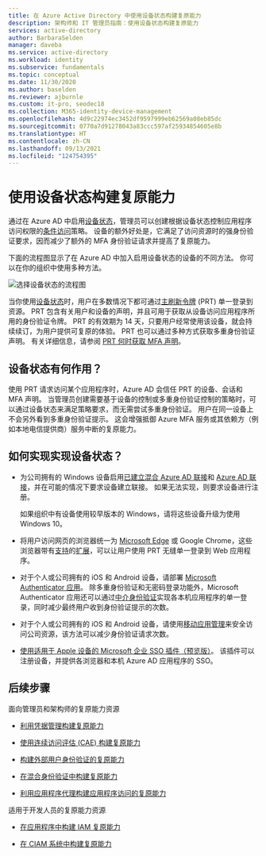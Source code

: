 ```yaml
---
title: 在 Azure Active Directory 中使用设备状态构建复原能力
description: 架构师和 IT 管理员指南：使用设备状态构建复原能力
services: active-directory
author: BarbaraSelden
manager: daveba
ms.service: active-directory
ms.workload: identity
ms.subservice: fundamentals
ms.topic: conceptual
ms.date: 11/30/2020
ms.author: baselden
ms.reviewer: ajburnle
ms.custom: it-pro, seodec18
ms.collection: M365-identity-device-management
ms.openlocfilehash: 4d9c22974ec3452df9597999eb62569a08eb85dc
ms.sourcegitcommit: 0770a7d91278043a83ccc597af25934854605e8b
ms.translationtype: HT
ms.contentlocale: zh-CN
ms.lasthandoff: 09/13/2021
ms.locfileid: "124754395"
---
```

# <a name="build-resilience-with-device-states"></a>使用设备状态构建复原能力

通过在 Azure AD 中启用[设备状态](../devices/overview.md)，管理员可以创建根据设备状态控制应用程序访问权限的[条件访问](../conditional-access/overview.md)策略。 设备的额外好处是，它满足了访问资源时的强身份验证要求，因而减少了额外的 MFA 身份验证请求并提高了复原能力。 

下面的流程图显示了在 Azure AD 中加入启用设备状态的设备的不同方法。 你可以在你的组织中使用多种方法。

![选择设备状态的流程图](./media/resilience-with-device-states/admin-resilience-devices.png)

当你使用[设备状态](../devices/overview.md)时，用户在多数情况下都可通过[主刷新令牌](../devices/concept-primary-refresh-token.md) (PRT) 单一登录到资源。 PRT 包含有关用户和设备的声明，并且可用于获取从设备访问应用程序所用的身份验证令牌。 PRT 的有效期为 14 天，只要用户经常使用该设备，就会持续续订，为用户提供可复原的体验。 PRT 也可以通过多种方式获取多重身份验证声明。 有关详细信息，请参阅 [PRT 何时获取 MFA 声明](../devices/concept-primary-refresh-token.md)。

## <a name="how-do-device-states-help"></a>设备状态有何作用？

使用 PRT 请求访问某个应用程序时，Azure AD 会信任 PRT 的设备、会话和 MFA 声明。 当管理员创建需要基于设备的控制或多重身份验证控制的策略时，可以通过设备状态来满足策略要求，而无需尝试多重身份验证。 用户在同一设备上不会另外看到多重身份验证提示。 这会增强抵御 Azure MFA 服务或其依赖方（例如本地电信提供商）服务中断的复原能力。

## <a name="how-do-i-implement-device-states"></a>如何实现实现设备状态？

* 为公司拥有的 Windows 设备启用[已建立混合 Azure AD 联接](../devices/hybrid-azuread-join-plan.md)和 [Azure AD 联接](../devices/azureadjoin-plan.md)，并在可能的情况下要求设备建立联接。 如果无法实现，则要求设备进行注册。

  如果组织中有设备使用较早版本的 Windows，请将这些设备升级为使用 Windows 10。

* 将用户访问网页的浏览器统一为 [Microsoft Edge](/deployedge/microsoft-edge-security-identity) 或 Google Chrome，这些浏览器带有[支持](https://chrome.google.com/webstore/detail/windows-10-accounts/ppnbnpeolgkicgegkbkbjmhlideopiji)的[扩展](https://chrome.google.com/webstore/detail/office/ndjpnladcallmjemlbaebfadecfhkepb)，可以让用户使用 PRT 无缝单一登录到 Web 应用程序。

* 对于个人或公司拥有的 iOS 和 Android 设备，请部署 [Microsoft Authenticator 应用](https://support.microsoft.com/account-billing/how-to-use-the-microsoft-authenticator-app-9783c865-0308-42fb-a519-8cf666fe0acc)。 除多重身份验证和无密码登录功能外，Microsoft Authenticator 应用还可以通过[中介身份验证](../develop/msal-android-single-sign-on.md)实现各本机应用程序的单一登录，同时减少最终用户收到身份验证提示的次数。

* 对于个人或公司拥有的 iOS 和 Android 设备，请使用[移动应用管理](/mem/intune/apps/app-management)来安全访问公司资源，该方法可以减少身份验证请求次数。 

* [使用适用于 Apple 设备的 Microsoft 企业 SSO 插件（预览版）](../develop/apple-sso-plugin.md)。 该插件可以注册设备，并提供各浏览器和本机 Azure AD 应用程序的 SSO。 

## <a name="next-steps"></a>后续步骤
面向管理员和架构师的复原能力资源
 
* [利用凭据管理构建复原能力](resilience-in-credentials.md)

* [使用连续访问评估 (CAE) 构建复原能力](resilience-with-continuous-access-evaluation.md)

* [构建外部用户身份验证的复原能力](resilience-b2b-authentication.md)

* [在混合身份验证中构建复原能力](resilience-in-hybrid.md)

* [利用应用程序代理构建应用程序访问的复原能力](resilience-on-premises-access.md)


适用于开发人员的复原能力资源

* [在应用程序中构建 IAM 复原能力](resilience-app-development-overview.md)

* [在 CIAM 系统中构建复原能力](resilience-b2c.md)
